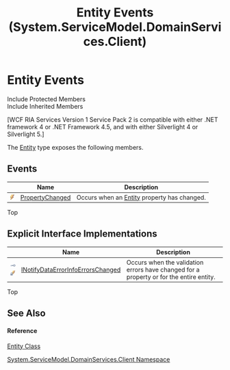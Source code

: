 ﻿---
title: Entity Events (System.ServiceModel.DomainServices.Client)
TOCTitle: Entity Events
ms:assetid: Events.T:System.ServiceModel.DomainServices.Client.Entity
ms:mtpsurl: https://msdn.microsoft.com/en-us/library/system.servicemodel.domainservices.client.entity_events(v=VS.91)
ms:contentKeyID: 28755062
ms.date: 01/27/2012
mtps_version: v=VS.91
---

# Entity Events

Include Protected Members  
Include Inherited Members  

\[WCF RIA Services Version 1 Service Pack 2 is compatible with either .NET framework 4 or .NET Framework 4.5, and with either Silverlight 4 or Silverlight 5.\]

The [Entity](ff422907\(v=vs.91\).md) type exposes the following members.

## Events

<table>
<thead>
<tr class="header">
<th> </th>
<th>Name</th>
<th>Description</th>
</tr>
</thead>
<tbody>
<tr class="odd">
<td><img src="images\Ff423227.pubevent(en-us,VS.91).gif" title="Public event" alt="Public event" /></td>
<td><a href="ff422749(v=vs.91).md">PropertyChanged</a></td>
<td>Occurs when an <a href="ff422907(v=vs.91).md">Entity</a> property has changed.</td>
</tr>
</tbody>
</table>

Top

## Explicit Interface Implementations

<table>
<thead>
<tr class="header">
<th> </th>
<th>Name</th>
<th>Description</th>
</tr>
</thead>
<tbody>
<tr class="odd">
<td><img src="images\Ff422600.pubinterface(en-us,VS.91).gif" title="Explicit interface implemetation" alt="Explicit interface implemetation" /><img src="images\Gg277298.privevent(en-us,VS.91).gif" title="Private event" alt="Private event" /></td>
<td><a href="ff457908(v=vs.91).md">INotifyDataErrorInfoErrorsChanged</a></td>
<td>Occurs when the validation errors have changed for a property or for the entire entity.</td>
</tr>
</tbody>
</table>

Top

## See Also

#### Reference

[Entity Class](ff422907\(v=vs.91\).md)

[System.ServiceModel.DomainServices.Client Namespace](ff422479\(v=vs.91\).md)

